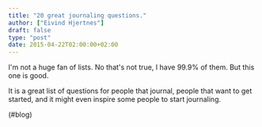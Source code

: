 ```yaml
---
title: "20 great journaling questions."
author: ["Eivind Hjertnes"]
draft: false
type: "post"
date: 2015-04-22T02:00:00+02:00
---
```


I'm not a huge fan of lists. No that's not true, I have 99.9% of them.
But this one is good.

It is a great list of questions for people that journal, people that
want to get started, and it might even inspire some people to start
journaling.

(#blog)
